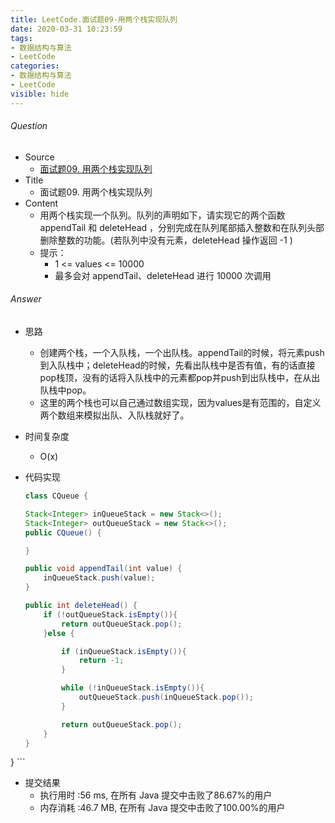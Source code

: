 ```yaml
---
title: LeetCode.面试题09-用两个栈实现队列
date: 2020-03-31 10:23:59
tags:
- 数据结构与算法
- LeetCode
categories:
- 数据结构与算法
- LeetCode
visible: hide
---
```

###### Question
- Source
	- [面试题09. 用两个栈实现队列]() 
- Title
	- 面试题09. 用两个栈实现队列 
- Content
	- 用两个栈实现一个队列。队列的声明如下，请实现它的两个函数 appendTail 和 deleteHead ，分别完成在队列尾部插入整数和在队列头部删除整数的功能。(若队列中没有元素，deleteHead 操作返回 -1 )
	- 提示：
		- 1 <= values <= 10000
		- 最多会对 appendTail、deleteHead 进行 10000 次调用
<!--more-->

###### Answer
- 思路
	- 创建两个栈，一个入队栈，一个出队栈。appendTail的时候，将元素push到入队栈中；deleteHead的时候，先看出队栈中是否有值，有的话直接pop栈顶，没有的话将入队栈中的元素都pop并push到出队栈中，在从出队栈中pop。
	- 这里的两个栈也可以自己通过数组实现，因为values是有范围的，自定义两个数组来模拟出队、入队栈就好了。
- 时间复杂度
	- O(x) 	
- 代码实现

	```Java
	class CQueue {

    Stack<Integer> inQueueStack = new Stack<>();
    Stack<Integer> outQueueStack = new Stack<>();
    public CQueue() {

    }

    public void appendTail(int value) {
        inQueueStack.push(value);
    }

    public int deleteHead() {
        if (!outQueueStack.isEmpty()){
            return outQueueStack.pop();
        }else {

            if (inQueueStack.isEmpty()){
                return -1;
            }

            while (!inQueueStack.isEmpty()){
                outQueueStack.push(inQueueStack.pop());
            }

            return outQueueStack.pop();
        }
    }
}
	```
- 提交结果
	- 执行用时 :56 ms, 在所有 Java 提交中击败了86.67%的用户
	- 内存消耗 :46.7 MB, 在所有 Java 提交中击败了100.00%的用户
